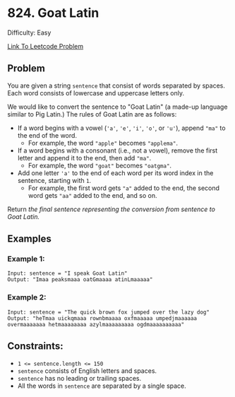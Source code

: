 # 824. Goat Latin
Difficulty: Easy

[Link To Leetcode Problem](https://leetcode.com/problems/goat-latin/)

## Problem
You are given a string `sentence` that consist of words separated by spaces. Each word consists of lowercase and uppercase letters only.

We would like to convert the sentence to "Goat Latin" (a made-up language similar to Pig Latin.) The rules of Goat Latin are as follows:

- If a word begins with a vowel (`'a'`, `'e'`, `'i'`, `'o'`, or `'u'`), append `"ma"` to the end of the word.
  - For example, the word `"apple"` becomes `"applema"`.
- If a word begins with a consonant (i.e., not a vowel), remove the first letter and append it to the end, then add `"ma"`.
  - For example, the word `"goat"` becomes `"oatgma"`.
- Add one letter `'a'` to the end of each word per its word index in the sentence, starting with `1`.
  - For example, the first word gets `"a"` added to the end, the second word gets `"aa"` added to the end, and so on.

Return *the final sentence representing the conversion from sentence to Goat Latin.*

## Examples
### Example 1:
```
Input: sentence = "I speak Goat Latin"
Output: "Imaa peaksmaaa oatGmaaaa atinLmaaaaa"
```
### Example 2:
```
Input: sentence = "The quick brown fox jumped over the lazy dog"
Output: "heTmaa uickqmaaa rownbmaaaa oxfmaaaaa umpedjmaaaaaa overmaaaaaaa hetmaaaaaaaa azylmaaaaaaaaa ogdmaaaaaaaaaa"
```

## Constraints:
- `1 <= sentence.length <= 150`
- `sentence` consists of English letters and spaces.
- `sentence` has no leading or trailing spaces.
- All the words in `sentence` are separated by a single space.

